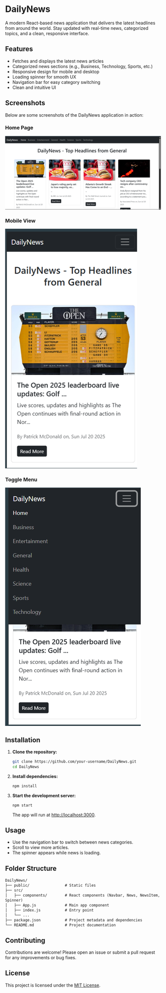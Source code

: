 # DailyNews

A modern React-based news application that delivers the latest headlines from around the world. Stay updated with real-time news, categorized topics, and a clean, responsive interface.

## Features

- Fetches and displays the latest news articles
- Categorized news sections (e.g., Business, Technology, Sports, etc.)
- Responsive design for mobile and desktop
- Loading spinner for smooth UX
- Navigation bar for easy category switching
- Clean and intuitive UI

## Screenshots

Below are some screenshots of the DailyNews application in action:

### Home Page
![Home Page](src/components/Screenshot1.png)

### Mobile View
![Mobile View](src/components/Screenshot2.png)

### Toggle Menu
![Toggle Menu](src/components/Screenshot3.png)

## Installation

1. **Clone the repository:**
   ```bash
   git clone https://github.com/your-username/DailyNews.git
   cd DailyNews
   ```
2. **Install dependencies:**
   ```bash
   npm install
   ```
3. **Start the development server:**
   ```bash
   npm start
   ```
   The app will run at [http://localhost:3000](http://localhost:3000).

## Usage

- Use the navigation bar to switch between news categories.
- Scroll to view more articles.
- The spinner appears while news is loading.

## Folder Structure

```
DailyNews/
├── public/                # Static files
├── src/
│   ├── components/        # React components (Navbar, News, NewsItem, Spinner)
│   ├── App.js             # Main app component
│   ├── index.js           # Entry point
│   └── ...
├── package.json           # Project metadata and dependencies
└── README.md              # Project documentation
```

## Contributing

Contributions are welcome! Please open an issue or submit a pull request for any improvements or bug fixes.

## License

This project is licensed under the [MIT License](LICENSE).
